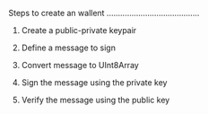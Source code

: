 Steps to create an wallent
.........................................

1. Create a public-private keypair

2. Define a message to sign

3. Convert message to UInt8Array

4. Sign the message using the private key

5. Verify the message using the public key